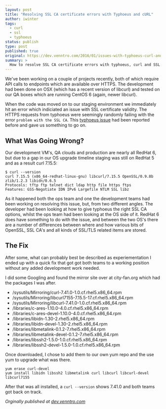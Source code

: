 ```yaml
---
layout: post
title: "Resolving SSL CA certificate errors with Typhoeus and cURL"
author: iwinter
tags:
  - curl
  - ssl
  - typhoeus
status: publish
type: post
published: true
original: https://dev.venntro.com/2016/01/issues-with-typhoeus-curl-and-ssl/
summary: >
  How to resolve SSL CA certificate errors with typhoeus, curl and SSL.
---
```


We've been working on a couple of projects recently, both of which require
API calls to endpoints which are available over HTTPS. The development had
been done on OSX (which has a recent version of libcurl) and tested on our
QA boxes which are running CentOS 6 (again, newer libcurl).

When the code was moved on to our staging environment we immediately hit an
error which indiciated an issue with SSL certificate validity. The HTTPS
requests from typhoeus were seemingly randomly failing with the error
`problem with the SSL CA`. This [typhoeus issue] had been reported before
and gave us something to go on.

## What Was Going Wrong?

Our development VM's, QA clouds and production are nearly all RedHat 6, but
due to a gap in our OS upgrade timeline staging was still on RedHat 5 and as
a result curl 7.15.5:

	$ curl --version
	curl 7.15.5 (x86_64-redhat-linux-gnu) libcurl/7.15.5 OpenSSL/0.9.8b zlib/1.2.3 libidn/0.6.5
	Protocols: tftp ftp telnet dict ldap http file https ftps
	Features: GSS-Negotiate IDN IPv6 Largefile NTLM SSL libz

As it happened both the ops team and one the development teams had been
working on resolving this issue, but, from two different angles. The
developer had been looking at how to give typhoeus the right SSL CA options,
whilst the ops team had been looking at the OS side of it. RedHat 6 does have
something to do with the issue, and between the two OS's there are a number
of differences between where and how various bits of OpenSSL, SSL CA's and
all kinds of SSL/TLS related items are stored.

## The Fix

After some, what can probably best be described as experiementation I ended up
with a quick fix that got got both teams to a working position without any
added development work needed.

I did some Googling and found the mirror site over at city-fan.org which had
the packages I was after.

* /sysutils/Mirroring/curl-7.41.0-1.0.cf.rhel5.x86_64.rpm
* /sysutils/Mirroring/libcurl7155-7.15.5-17.cf.rhel5.x86_64.rpm
* /sysutils/Mirroring/libcurl-7.41.0-1.0.cf.rhel5.x86_64.rpm
* /libraries/c-ares-1.10.0-4.0.cf.rhel5.x86_64.rpm
* /libraries/c-ares-devel-1.10.0-4.0.cf.rhel5.x86_64.rpm
* /libraries/libidn-1.30-2.rhel5.x86_64.rpm
* /libraries/libidn-devel-1.30-2.rhel5.x86_64.rpm
* /libraries/libmetalink-0.1.2-7.rhel5.x86_64.rpm
* /libraries/libmetalink-devel-0.1.2-7.rhel5.x86_64.rpm
* /libraries/libssh2-1.5.0-1.0.cf.rhel5.x86_64.rpm
* /libraries/libssh2-devel-1.5.0-1.0.cf.rhel5.x86_64.rpm

Once downloaded, I chose to add them to our own yum repo and the use yum to
upgrade what was there.

	yum erase curl-devel
	yum install libidn libssh2 libmetalink curl libcurl libcurl-devel libcurl7155

After that was all installed, a `curl --version` shows 7.41.0 and both teams got back on track.

<em>Orginally published at <a href="{{ page.original }}">dev.venntro.com</a></em>

[typhoeus issue]: https://github.com/typhoeus/typhoeus/issues/90
[mirror-sysutils]: http://mirror.city-fan.org/ftp/contrib/sysutils/Mirroring/
[mirror-libraries]: http://mirror.city-fan.org/ftp/contrib/libraries/
